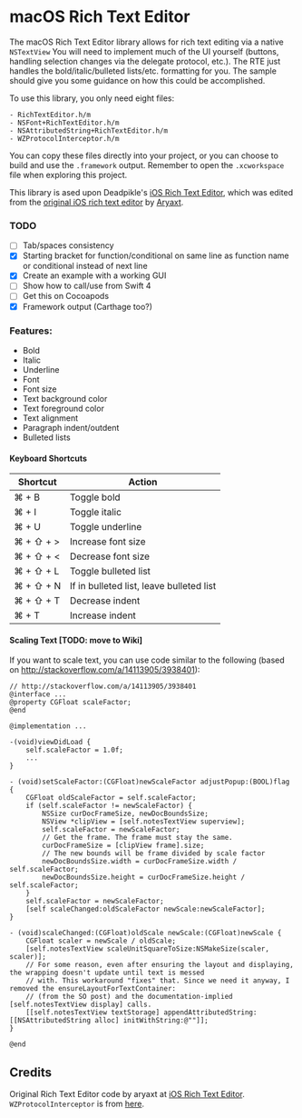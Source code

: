 macOS Rich Text Editor
==================

The macOS Rich Text Editor library allows for rich text editing via a native `NSTextView` You will need to implement much of the UI yourself (buttons, handling selection changes via the delegate protocol, etc.). The RTE just handles the bold/italic/bulleted lists/etc. formatting for you. The sample should give you some guidance on how this could be accomplished.

To use this library, you only need eight files:

	- RichTextEditor.h/m
	- NSFont+RichTextEditor.h/m
	- NSAttributedString+RichTextEditor.h/m
	- WZProtocolInterceptor.h/m
    
You can copy these files directly into your project, or you can choose to build and use the `.framework` output. Remember to open the `.xcworkspace` file when exploring this project.

This library is ased upon Deadpikle's [iOS Rich Text Editor](https://github.com/Deadpikle/iOS-Rich-Text-Editor), which was edited from the [original iOS rich text editor]((https://github.com/aryaxt/iOS-Rich-Text-Editor)) by [Aryaxt](https://github.com/aryaxt).

### TODO

- [ ] Tab/spaces consistency
- [x] Starting bracket for function/conditional on same line as function name or conditional instead of next line
- [x] Create an example with a working GUI
- [ ] Show how to call/use from Swift 4
- [ ] Get this on Cocoapods
- [x] Framework output (Carthage too?)

### Features:

- Bold
- Italic
- Underline
- Font
- Font size
- Text background color
- Text foreground color
- Text alignment
- Paragraph indent/outdent
- Bulleted lists

#### Keyboard Shortcuts

| Shortcut  | Action |
| ------------- | ------------- |
| ⌘ + B  | Toggle bold  |
| ⌘ + I  | Toggle italic  |
| ⌘ + U  | Toggle underline  |
| ⌘ + ⇧ + >  | Increase font size |
| ⌘ + ⇧ + <  | Decrease font size |
| ⌘ + ⇧ + L  | Toggle bulleted list |
| ⌘ + ⇧ + N  | If in bulleted list, leave bulleted list |
| ⌘ + ⇧ + T  | Decrease indent |
| ⌘ + T  | Increase indent |

#### Scaling Text [TODO: move to Wiki]

If you want to scale text, you can use code similar to the following (based on http://stackoverflow.com/a/14113905/3938401):
```
// http://stackoverflow.com/a/14113905/3938401
@interface ...
@property CGFloat scaleFactor;
@end

@implementation ...

-(void)viewDidLoad {
    self.scaleFactor = 1.0f;
    ...
}

- (void)setScaleFactor:(CGFloat)newScaleFactor adjustPopup:(BOOL)flag {
    CGFloat oldScaleFactor = self.scaleFactor;
    if (self.scaleFactor != newScaleFactor) {
        NSSize curDocFrameSize, newDocBoundsSize;
        NSView *clipView = [self.notesTextView superview];
        self.scaleFactor = newScaleFactor;
        // Get the frame. The frame must stay the same.
        curDocFrameSize = [clipView frame].size;
        // The new bounds will be frame divided by scale factor
        newDocBoundsSize.width = curDocFrameSize.width / self.scaleFactor;
        newDocBoundsSize.height = curDocFrameSize.height / self.scaleFactor;
    }
    self.scaleFactor = newScaleFactor;
    [self scaleChanged:oldScaleFactor newScale:newScaleFactor];
}

- (void)scaleChanged:(CGFloat)oldScale newScale:(CGFloat)newScale {
    CGFloat scaler = newScale / oldScale;
    [self.notesTextView scaleUnitSquareToSize:NSMakeSize(scaler, scaler)];
    // For some reason, even after ensuring the layout and displaying, the wrapping doesn't update until text is messed
    // with. This workaround "fixes" that. Since we need it anyway, I removed the ensureLayoutForTextContainer:
    // (from the SO post) and the documentation-implied [self.notesTextView display] calls.
    [[self.notesTextView textStorage] appendAttributedString:[[NSAttributedString alloc] initWithString:@""]];
}

@end
```


Credits
-------------------------

Original Rich Text Editor code by aryaxt at [iOS Rich Text Editor](https://github.com/aryaxt/iOS-Rich-Text-Editor). `WZProtocolInterceptor` is from [here](http://stackoverflow.com/a/18777565/3938401).
